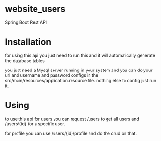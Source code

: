 # website_users
Spring Boot Rest API

# Installation
for using this api you just need to run this and it will automatically generate the database tables

you just need a Mysql server running in your system and you can do your url and username and password configs in the src/main/resources/application.resource file.
nothing else to config just run it.

# Using
to use this api for users you can request /users to get all users and /users/{id} for a specific user.

for profile you can use /users/{id}/profile and do the crud on that.


